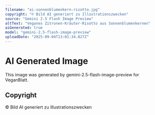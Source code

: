 ```yaml
---
filename: "ai-sonnenblumenkern-risotto.jpg"
copyright: "© Bild AI generiert zu Illustrationszwecken"
source: "Gemini 2.5 Flash Image Preview"
altText: "Veganes Zitronen-Kräuter-Risotto aus Sonnenblumenkernen"
aiGenerated: true
model: "gemini-2.5-flash-image-preview"
uploadDate: "2025-09-04T13:01:34.827Z"
---
```


# AI Generated Image

This image was generated by gemini-2.5-flash-image-preview for VeganBlatt.

## Copyright
© Bild AI generiert zu Illustrationszwecken
